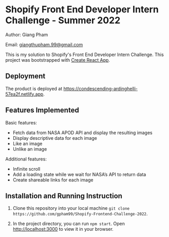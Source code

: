 # Shopify Front End Developer Intern Challenge - Summer 2022

Author: Giang Pham

Email: giangthupham.99@gmail.com

This is my solution to Shopify's Front End Developer Intern Challenge. This project was bootstrapped with [Create React App](https://github.com/facebook/create-react-app).

## Deployment
The product is deployed at https://condescending-ardinghelli-57ea2f.netlify.app.

## Features Implemented
Basic features:

* Fetch data from NASA APOD API and display the resulting images
* Display descriptive data for each image
* Like an image
* Unlike an image

Additional features:

* Infinite scroll
* Add a loading state while we wait for NASA’s API to return data
* Create shareable links for each image

## Installation and Running Instruction
1. Clone this repository into your local machine `git clone https://github.com/gpham99/Shopify-Frontend-Challenge-2022`.

2. In the project directory, you can run `npm start`.
Open [http://localhost:3000](http://localhost:3000) to view it in your browser.